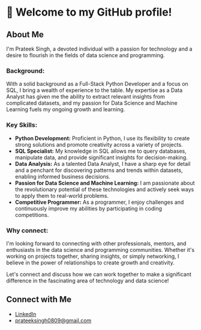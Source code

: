 # 👋 Welcome to my GitHub profile!

## About Me
I'm Prateek Singh, a devoted individual with a passion for technology and a desire to flourish in the fields of data science and programming.

### Background:
With a solid background as a Full-Stack Python Developer and a focus on SQL, I bring a wealth of experience to the table. My expertise as a Data Analyst has given me the ability to extract relevant insights from complicated datasets, and my passion for Data Science and Machine Learning fuels my ongoing growth and learning.

### Key Skills:
- **Python Development:** Proficient in Python, I use its flexibility to create strong solutions and promote creativity across a variety of projects.
- **SQL Specialist:** My knowledge in SQL allows me to query databases, manipulate data, and provide significant insights for decision-making.
- **Data Analysis:** As a talented Data Analyst, I have a sharp eye for detail and a penchant for discovering patterns and trends within datasets, enabling informed business decisions.
- **Passion for Data Science and Machine Learning:** I am passionate about the revolutionary potential of these technologies and actively seek ways to apply them to real-world problems.
- **Competitive Programmer:** As a programmer, I enjoy challenges and continuously improve my abilities by participating in coding competitions.

### Why connect:
I'm looking forward to connecting with other professionals, mentors, and enthusiasts in the data science and programming communities. Whether it's working on projects together, sharing insights, or simply networking, I believe in the power of relationships to create growth and creativity.

Let's connect and discuss how we can work together to make a significant difference in the fascinating area of technology and data science!

## Connect with Me
- [LinkedIn](https://www.linkedin.com/in/prateek0809)
- [prateeksingh0809@gmail.com](mailto:prateeksingh0809@gmail.com)

